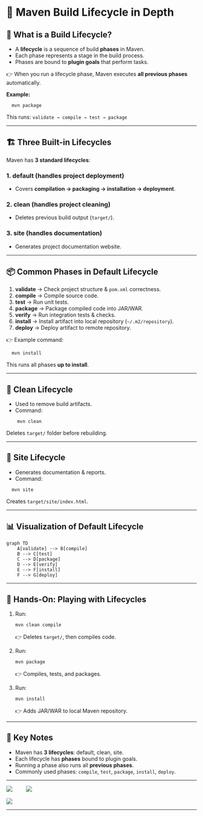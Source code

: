 # 🚀 Maven Build Lifecycle in Depth

## 🔄 What is a Build Lifecycle?

* A **lifecycle** is a sequence of build **phases** in Maven.
* Each phase represents a stage in the build process.
* Phases are bound to **plugin goals** that perform tasks.

👉 When you run a lifecycle phase, Maven executes **all previous phases** automatically.

**Example:**

```bash
  mvn package
```

This runs:
`validate → compile → test → package`

---

## 🏗️ Three Built-in Lifecycles

Maven has **3 standard lifecycles**:

### 1. **default** (handles project deployment)

* Covers **compilation → packaging → installation → deployment**.

### 2. **clean** (handles project cleaning)

* Deletes previous build output (`target/`).

### 3. **site** (handles documentation)

* Generates project documentation website.

---

## 📦 Common Phases in Default Lifecycle

1. **validate** → Check project structure & `pom.xml` correctness.
2. **compile** → Compile source code.
3. **test** → Run unit tests.
4. **package** → Package compiled code into JAR/WAR.
5. **verify** → Run integration tests & checks.
6. **install** → Install artifact into local repository (`~/.m2/repository`).
7. **deploy** → Deploy artifact to remote repository.

👉 Example command:

```bash
  mvn install
```

This runs all phases **up to install**.

---

## 🧹 Clean Lifecycle

* Used to remove build artifacts.
* Command:

```bash
    mvn clean
```

Deletes `target/` folder before rebuilding.

---

## 📖 Site Lifecycle

* Generates documentation & reports.
* Command:

```bash
  mvn site
```

Creates `target/site/index.html`.

---

## 📊 Visualization of Default Lifecycle

```mermaid
graph TD
    A[validate] --> B[compile]
    B --> C[test]
    C --> D[package]
    D --> E[verify]
    E --> F[install]
    F --> G[deploy]
```

---

## 🧪 Hands-On: Playing with Lifecycles

1. Run:

   ```bash
   mvn clean compile
   ```

   👉 Deletes `target/`, then compiles code.
2. Run:

   ```bash
   mvn package
   ```

   👉 Compiles, tests, and packages.
3. Run:

   ```bash
   mvn install
   ```

   👉 Adds JAR/WAR to local Maven repository.

---

## 📌 Key Notes

* Maven has **3 lifecycles**: default, clean, site.
* Each lifecycle has **phases** bound to plugin goals.
* Running a phase also runs all **previous phases**.
* Commonly used phases: `compile`, `test`, `package`, `install`, `deploy`.

---

<div>

[![](https://img.shields.io/badge/Prev-⬅️-caddd6?style=for-the-badge&labelColor=caddd6)](05-BUILD_PLUGINS_N_GOALS.md)
&emsp;&emsp;
[![](https://img.shields.io/badge/Next-➡️-caddd6?style=for-the-badge&labelColor=caddd6)](07-MULTI_MODULE_PROJ.md)

</div>

[![](https://img.shields.io/badge/Back_To_Intro-🔙-d6cadd?style=for-the-badge&labelColor=d6cadd)](../README.md)

---